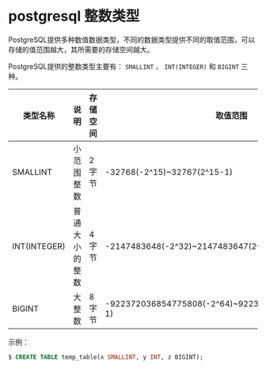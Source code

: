 # postgresql 整数类型

PostgreSQL提供多种数值数据类型，不同的数据类型提供不同的取值范围，可以存储的值范围越大，其所需要的存储空间越大。

PostgreSQL提供的整数类型主要有： `SMALLINT` 、 `INT(INTEGER)` 和 `BIGINT` 三种。

|类型名称|说明|存储空间|取值范围|
|-----|-----|-----|-----|
|SMALLINT|小范围整数|2字节|-32768(-2^15)~32767(2^15-1)|
|INT(INTEGER)|普通大小的整数|4字节|-2147483648(-2^32)~2147483647(2^32-1)|
|BIGINT|大整数|8字节|-922372036854775808(-2^64)~922372036854775809(2^64-1)|

示例：

``` sql
$ CREATE TABLE temp_table(x SMALLINT, y INT, z BIGINT);
```
